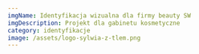 ```yaml
---
imgName: Identyfikacja wizualna dla firmy beauty SW
imgDescription: Projekt dla gabinetu kosmetyczne
category: identyfikacje
image: /assets/logo-sylwia-z-tlem.png
---
```


